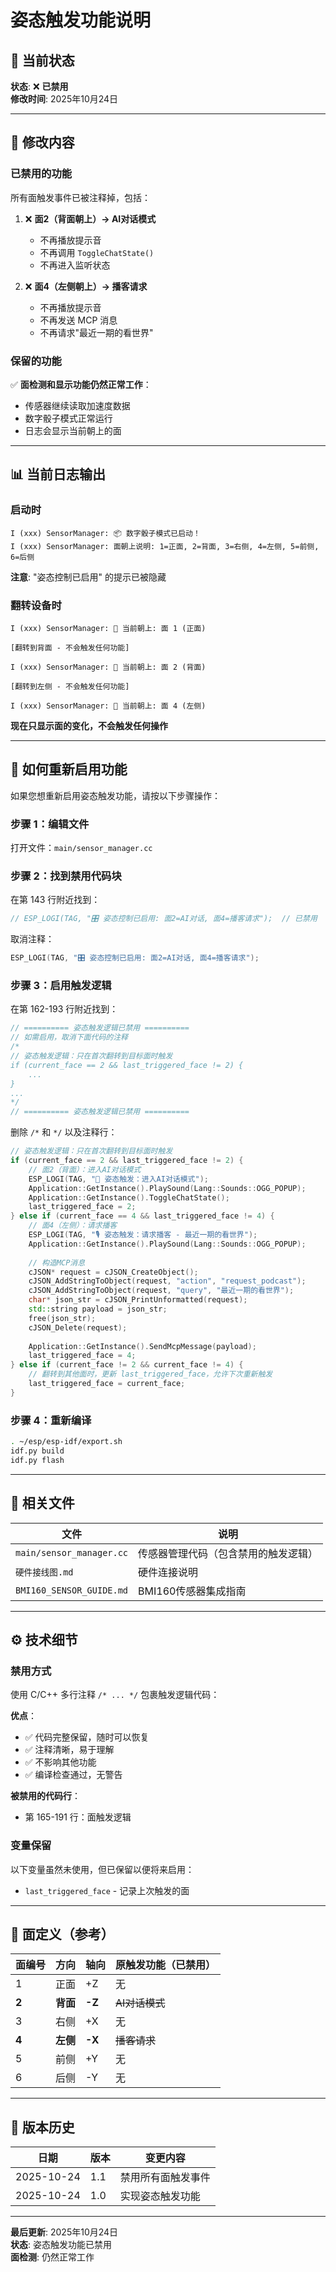 # 姿态触发功能说明

## 📌 当前状态

**状态**: ❌ **已禁用**  
**修改时间**: 2025年10月24日

---

## 🔧 修改内容

### 已禁用的功能

所有面触发事件已被注释掉，包括：

1. ❌ **面2（背面朝上）→ AI对话模式**
   - 不再播放提示音
   - 不再调用 `ToggleChatState()`
   - 不再进入监听状态

2. ❌ **面4（左侧朝上）→ 播客请求**
   - 不再播放提示音
   - 不再发送 MCP 消息
   - 不再请求"最近一期的看世界"

### 保留的功能

✅ **面检测和显示功能仍然正常工作**：
- 传感器继续读取加速度数据
- 数字骰子模式正常运行
- 日志会显示当前朝上的面

---

## 📊 当前日志输出

### 启动时
```
I (xxx) SensorManager: 📦 数字骰子模式已启动！
I (xxx) SensorManager: 面朝上说明: 1=正面, 2=背面, 3=右侧, 4=左侧, 5=前侧, 6=后侧
```

**注意**: "姿态控制已启用" 的提示已被隐藏

### 翻转设备时
```
I (xxx) SensorManager: 🎲 当前朝上: 面 1 (正面)

[翻转到背面 - 不会触发任何功能]

I (xxx) SensorManager: 🎲 当前朝上: 面 2 (背面)

[翻转到左侧 - 不会触发任何功能]

I (xxx) SensorManager: 🎲 当前朝上: 面 4 (左侧)
```

**现在只显示面的变化，不会触发任何操作**

---

## 🔄 如何重新启用功能

如果您想重新启用姿态触发功能，请按以下步骤操作：

### 步骤 1：编辑文件

打开文件：`main/sensor_manager.cc`

### 步骤 2：找到禁用代码块

在第 143 行附近找到：
```cpp
// ESP_LOGI(TAG, "🎛️ 姿态控制已启用: 面2=AI对话, 面4=播客请求");  // 已禁用
```

取消注释：
```cpp
ESP_LOGI(TAG, "🎛️ 姿态控制已启用: 面2=AI对话, 面4=播客请求");
```

### 步骤 3：启用触发逻辑

在第 162-193 行附近找到：
```cpp
// ========== 姿态触发逻辑已禁用 ==========
// 如需启用，取消下面代码的注释
/*
// 姿态触发逻辑：只在首次翻转到目标面时触发
if (current_face == 2 && last_triggered_face != 2) {
    ...
}
...
*/
// ========== 姿态触发逻辑已禁用 ==========
```

删除 `/*` 和 `*/` 以及注释行：
```cpp
// 姿态触发逻辑：只在首次翻转到目标面时触发
if (current_face == 2 && last_triggered_face != 2) {
    // 面2（背面）：进入AI对话模式
    ESP_LOGI(TAG, "🎤 姿态触发：进入AI对话模式");
    Application::GetInstance().PlaySound(Lang::Sounds::OGG_POPUP);
    Application::GetInstance().ToggleChatState();
    last_triggered_face = 2;
} else if (current_face == 4 && last_triggered_face != 4) {
    // 面4（左侧）：请求播客
    ESP_LOGI(TAG, "🎙️ 姿态触发：请求播客 - 最近一期的看世界");
    Application::GetInstance().PlaySound(Lang::Sounds::OGG_POPUP);
    
    // 构造MCP消息
    cJSON* request = cJSON_CreateObject();
    cJSON_AddStringToObject(request, "action", "request_podcast");
    cJSON_AddStringToObject(request, "query", "最近一期的看世界");
    char* json_str = cJSON_PrintUnformatted(request);
    std::string payload = json_str;
    free(json_str);
    cJSON_Delete(request);
    
    Application::GetInstance().SendMcpMessage(payload);
    last_triggered_face = 4;
} else if (current_face != 2 && current_face != 4) {
    // 翻转到其他面时，更新 last_triggered_face，允许下次重新触发
    last_triggered_face = current_face;
}
```

### 步骤 4：重新编译

```bash
. ~/esp/esp-idf/export.sh
idf.py build
idf.py flash
```

---

## 📂 相关文件

| 文件 | 说明 |
|------|------|
| `main/sensor_manager.cc` | 传感器管理代码（包含禁用的触发逻辑） |
| `硬件接线图.md` | 硬件连接说明 |
| `BMI160_SENSOR_GUIDE.md` | BMI160传感器集成指南 |

---

## ⚙️ 技术细节

### 禁用方式

使用 C/C++ 多行注释 `/* ... */` 包裹触发逻辑代码：

**优点**：
- ✅ 代码完整保留，随时可以恢复
- ✅ 注释清晰，易于理解
- ✅ 不影响其他功能
- ✅ 编译检查通过，无警告

**被禁用的代码行**：
- 第 165-191 行：面触发逻辑

### 变量保留

以下变量虽然未使用，但已保留以便将来启用：
- `last_triggered_face` - 记录上次触发的面

---

## 🎯 面定义（参考）

| 面编号 | 方向 | 轴向 | 原触发功能（已禁用） |
|--------|------|------|-------------------|
| 1 | 正面 | +Z | 无 |
| **2** | **背面** | **-Z** | ~~AI对话模式~~ |
| 3 | 右侧 | +X | 无 |
| **4** | **左侧** | **-X** | ~~播客请求~~ |
| 5 | 前侧 | +Y | 无 |
| 6 | 后侧 | -Y | 无 |

---

## 📝 版本历史

| 日期 | 版本 | 变更内容 |
|------|------|---------|
| 2025-10-24 | 1.1 | 禁用所有面触发事件 |
| 2025-10-24 | 1.0 | 实现姿态触发功能 |

---

**最后更新**: 2025年10月24日  
**状态**: 姿态触发功能已禁用  
**面检测**: 仍然正常工作

